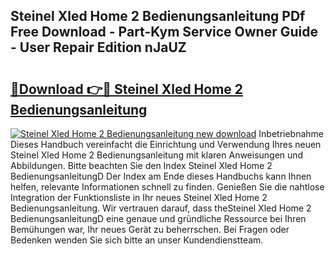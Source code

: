 ## Steinel Xled Home 2 Bedienungsanleitung PDf Free Download - Part-Kym Service Owner Guide - User Repair Edition nJaUZ

# <h2><a href="http://df3dycg.blite.top/?on=Steinel+Xled+Home+2+Bedienungsanleitung">🔗Download 👉🔴 Steinel Xled Home 2 Bedienungsanleitung</a></h2>

[![Steinel Xled Home 2 Bedienungsanleitung new download](https://i.imgur.com/lujVjoI.png)](http://df3dycg.blite.top/?on=Steinel+Xled+Home+2+Bedienungsanleitung)
Inbetriebnahme Dieses Handbuch vereinfacht die Einrichtung und Verwendung Ihres neuen Steinel Xled Home 2 Bedienungsanleitung mit klaren Anweisungen und Abbildungen. Bitte beachten Sie den Index Steinel Xled Home 2 BedienungsanleitungD Der Index am Ende dieses Handbuchs kann Ihnen helfen, relevante Informationen schnell zu finden. Genießen Sie die nahtlose Integration der Funktionsliste in Ihr neues Steinel Xled Home 2 Bedienungsanleitung. Wir vertrauen darauf, dass theSteinel Xled Home 2 BedienungsanleitungD eine genaue und gründliche Ressource bei Ihren Bemühungen war, Ihr neues Gerät zu beherrschen. Bei Fragen oder Bedenken wenden Sie sich bitte an unser Kundendienstteam.

